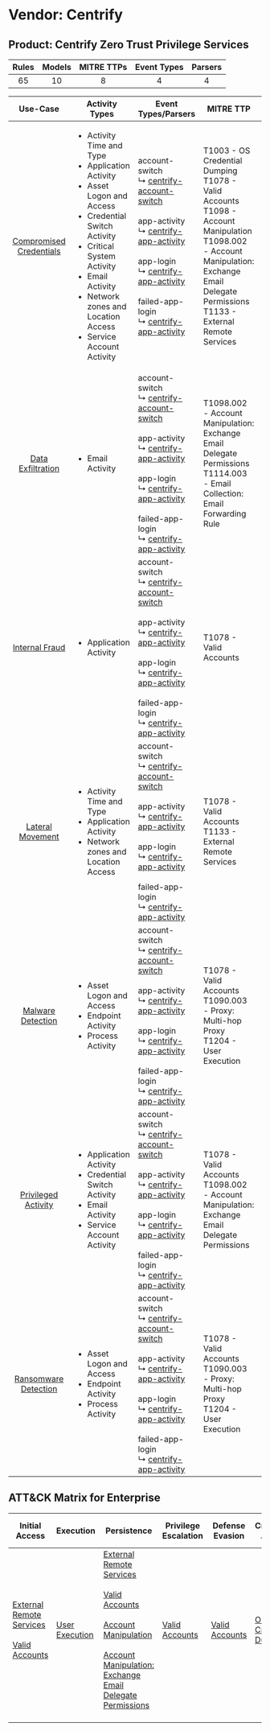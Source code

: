 Vendor: Centrify
================
Product: Centrify Zero Trust Privilege Services
-----------------------------------------------
| Rules | Models | MITRE TTPs | Event Types | Parsers |
|:-----:|:------:|:----------:|:-----------:|:-------:|
|  65   |   10   |     8      |      4      |    4    |

|                                  Use-Case                                  | Activity Types                                                                                                                                                                                                                                                              | Event Types/Parsers                                                                                                                                                                                                                                                                                                                                                                                             | MITRE TTP                                                                                                                                                                                                | Content                                                                                                                                             |
|:--------------------------------------------------------------------------:| --------------------------------------------------------------------------------------------------------------------------------------------------------------------------------------------------------------------------------------------------------------------------- | --------------------------------------------------------------------------------------------------------------------------------------------------------------------------------------------------------------------------------------------------------------------------------------------------------------------------------------------------------------------------------------------------------------- | -------------------------------------------------------------------------------------------------------------------------------------------------------------------------------------------------------- | --------------------------------------------------------------------------------------------------------------------------------------------------- |
| [Compromised Credentials](../../../UseCases/uc_compromised_credentials.md) | <ul><li>Activity Time  and Type</li><li>Application Activity</li><li>Asset Logon and Access</li><li>Credential Switch Activity</li><li>Critical System Activity</li><li>Email Activity</li><li>Network zones and Location Access</li><li>Service Account Activity</li></ul> |  account-switch<br> ↳ [centrify-account-switch](Parsers/parserContent_centrify-account-switch.md)<br><br> app-activity<br> ↳ [centrify-app-activity](Parsers/parserContent_centrify-app-activity.md)<br><br> app-login<br> ↳ [centrify-app-activity](Parsers/parserContent_centrify-app-activity.md)<br><br> failed-app-login<br> ↳ [centrify-app-activity](Parsers/parserContent_centrify-app-activity.md)<br> | T1003 - OS Credential Dumping<br>T1078 - Valid Accounts<br>T1098 - Account Manipulation<br>T1098.002 - Account Manipulation: Exchange Email Delegate Permissions<br>T1133 - External Remote Services<br> | [<ul><li>47 Rules</li></ul><ul><li>8 Models</li></ul>](Rules_Models/r_m_centrify_centrify_zero_trust_privilege_services_Compromised_Credentials.md) |
|       [Data Exfiltration](../../../UseCases/uc_data_exfiltration.md)       | <ul><li>Email Activity</li></ul>                                                                                                                                                                                                                                            |  account-switch<br> ↳ [centrify-account-switch](Parsers/parserContent_centrify-account-switch.md)<br><br> app-activity<br> ↳ [centrify-app-activity](Parsers/parserContent_centrify-app-activity.md)<br><br> app-login<br> ↳ [centrify-app-activity](Parsers/parserContent_centrify-app-activity.md)<br><br> failed-app-login<br> ↳ [centrify-app-activity](Parsers/parserContent_centrify-app-activity.md)<br> | T1098.002 - Account Manipulation: Exchange Email Delegate Permissions<br>T1114.003 - Email Collection: Email Forwarding Rule<br>                                                                         | [<ul><li>3 Rules</li></ul>](Rules_Models/r_m_centrify_centrify_zero_trust_privilege_services_Data_Exfiltration.md)                                  |
|          [Internal Fraud](../../../UseCases/uc_internal_fraud.md)          | <ul><li>Application Activity</li></ul>                                                                                                                                                                                                                                      |  account-switch<br> ↳ [centrify-account-switch](Parsers/parserContent_centrify-account-switch.md)<br><br> app-activity<br> ↳ [centrify-app-activity](Parsers/parserContent_centrify-app-activity.md)<br><br> app-login<br> ↳ [centrify-app-activity](Parsers/parserContent_centrify-app-activity.md)<br><br> failed-app-login<br> ↳ [centrify-app-activity](Parsers/parserContent_centrify-app-activity.md)<br> | T1078 - Valid Accounts<br>                                                                                                                                                                               | [<ul><li>13 Rules</li></ul><ul><li>1 Models</li></ul>](Rules_Models/r_m_centrify_centrify_zero_trust_privilege_services_Internal_Fraud.md)          |
|        [Lateral Movement](../../../UseCases/uc_lateral_movement.md)        | <ul><li>Activity Time  and Type</li><li>Application Activity</li><li>Network zones and Location Access</li></ul>                                                                                                                                                            |  account-switch<br> ↳ [centrify-account-switch](Parsers/parserContent_centrify-account-switch.md)<br><br> app-activity<br> ↳ [centrify-app-activity](Parsers/parserContent_centrify-app-activity.md)<br><br> app-login<br> ↳ [centrify-app-activity](Parsers/parserContent_centrify-app-activity.md)<br><br> failed-app-login<br> ↳ [centrify-app-activity](Parsers/parserContent_centrify-app-activity.md)<br> | T1078 - Valid Accounts<br>T1133 - External Remote Services<br>                                                                                                                                           | [<ul><li>7 Rules</li></ul><ul><li>1 Models</li></ul>](Rules_Models/r_m_centrify_centrify_zero_trust_privilege_services_Lateral_Movement.md)         |
|       [Malware Detection](../../../UseCases/uc_malware_detection.md)       | <ul><li>Asset Logon and Access</li><li>Endpoint Activity</li><li>Process Activity</li></ul>                                                                                                                                                                                 |  account-switch<br> ↳ [centrify-account-switch](Parsers/parserContent_centrify-account-switch.md)<br><br> app-activity<br> ↳ [centrify-app-activity](Parsers/parserContent_centrify-app-activity.md)<br><br> app-login<br> ↳ [centrify-app-activity](Parsers/parserContent_centrify-app-activity.md)<br><br> failed-app-login<br> ↳ [centrify-app-activity](Parsers/parserContent_centrify-app-activity.md)<br> | T1078 - Valid Accounts<br>T1090.003 - Proxy: Multi-hop Proxy<br>T1204 - User Execution<br>                                                                                                               | [<ul><li>10 Rules</li></ul><ul><li>1 Models</li></ul>](Rules_Models/r_m_centrify_centrify_zero_trust_privilege_services_Malware_Detection.md)       |
|     [Privileged Activity](../../../UseCases/uc_privileged_activity.md)     | <ul><li>Application Activity</li><li>Credential Switch Activity</li><li>Email Activity</li><li>Service Account Activity</li></ul>                                                                                                                                           |  account-switch<br> ↳ [centrify-account-switch](Parsers/parserContent_centrify-account-switch.md)<br><br> app-activity<br> ↳ [centrify-app-activity](Parsers/parserContent_centrify-app-activity.md)<br><br> app-login<br> ↳ [centrify-app-activity](Parsers/parserContent_centrify-app-activity.md)<br><br> failed-app-login<br> ↳ [centrify-app-activity](Parsers/parserContent_centrify-app-activity.md)<br> | T1078 - Valid Accounts<br>T1098.002 - Account Manipulation: Exchange Email Delegate Permissions<br>                                                                                                      | [<ul><li>7 Rules</li></ul><ul><li>2 Models</li></ul>](Rules_Models/r_m_centrify_centrify_zero_trust_privilege_services_Privileged_Activity.md)      |
|    [Ransomware Detection](../../../UseCases/uc_ransomware_detection.md)    | <ul><li>Asset Logon and Access</li><li>Endpoint Activity</li><li>Process Activity</li></ul>                                                                                                                                                                                 |  account-switch<br> ↳ [centrify-account-switch](Parsers/parserContent_centrify-account-switch.md)<br><br> app-activity<br> ↳ [centrify-app-activity](Parsers/parserContent_centrify-app-activity.md)<br><br> app-login<br> ↳ [centrify-app-activity](Parsers/parserContent_centrify-app-activity.md)<br><br> failed-app-login<br> ↳ [centrify-app-activity](Parsers/parserContent_centrify-app-activity.md)<br> | T1078 - Valid Accounts<br>T1090.003 - Proxy: Multi-hop Proxy<br>T1204 - User Execution<br>                                                                                                               | [<ul><li>10 Rules</li></ul><ul><li>1 Models</li></ul>](Rules_Models/r_m_centrify_centrify_zero_trust_privilege_services_Ransomware_Detection.md)    |

ATT&CK Matrix for Enterprise
----------------------------
| Initial Access                                                                                                                                   | Execution                                                           | Persistence                                                                                                                                                                                                                                                                                                                                 | Privilege Escalation                                                | Defense Evasion                                                     | Credential Access                                                          | Discovery | Lateral Movement | Collection                                                                                                                                                            | Command and Control                                                                                                                       | Exfiltration | Impact |
| ------------------------------------------------------------------------------------------------------------------------------------------------ | ------------------------------------------------------------------- | ------------------------------------------------------------------------------------------------------------------------------------------------------------------------------------------------------------------------------------------------------------------------------------------------------------------------------------------- | ------------------------------------------------------------------- | ------------------------------------------------------------------- | -------------------------------------------------------------------------- | --------- | ---------------- | --------------------------------------------------------------------------------------------------------------------------------------------------------------------- | ----------------------------------------------------------------------------------------------------------------------------------------- | ------------ | ------ |
| [External Remote Services](https://attack.mitre.org/techniques/T1133)<br><br>[Valid Accounts](https://attack.mitre.org/techniques/T1078)<br><br> | [User Execution](https://attack.mitre.org/techniques/T1204)<br><br> | [External Remote Services](https://attack.mitre.org/techniques/T1133)<br><br>[Valid Accounts](https://attack.mitre.org/techniques/T1078)<br><br>[Account Manipulation](https://attack.mitre.org/techniques/T1098)<br><br>[Account Manipulation: Exchange Email Delegate Permissions](https://attack.mitre.org/techniques/T1098/002)<br><br> | [Valid Accounts](https://attack.mitre.org/techniques/T1078)<br><br> | [Valid Accounts](https://attack.mitre.org/techniques/T1078)<br><br> | [OS Credential Dumping](https://attack.mitre.org/techniques/T1003)<br><br> |           |                  | [Email Collection](https://attack.mitre.org/techniques/T1114)<br><br>[Email Collection: Email Forwarding Rule](https://attack.mitre.org/techniques/T1114/003)<br><br> | [Proxy: Multi-hop Proxy](https://attack.mitre.org/techniques/T1090/003)<br><br>[Proxy](https://attack.mitre.org/techniques/T1090)<br><br> |              |        |